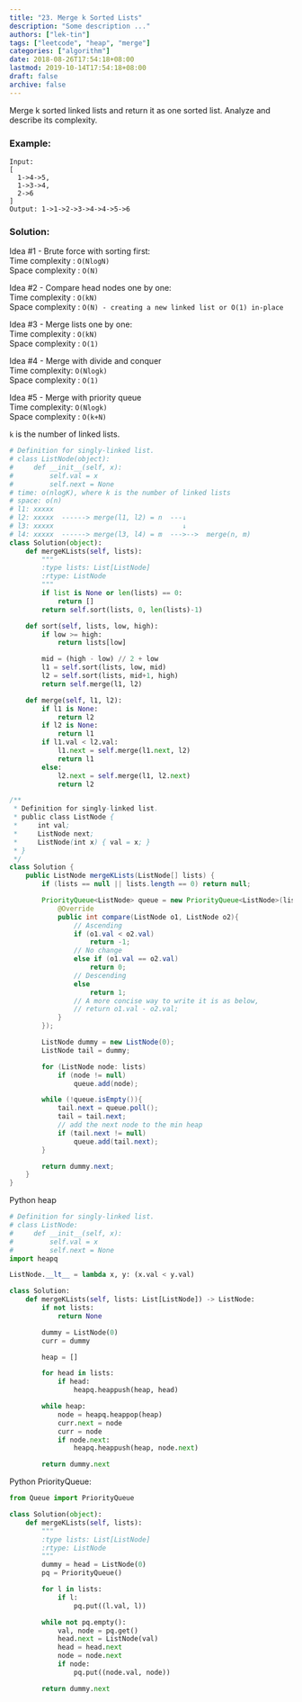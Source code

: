 ```yaml
---
title: "23. Merge k Sorted Lists"
description: "Some description ..."
authors: ["lek-tin"]
tags: ["leetcode", "heap", "merge"]
categories: ["algorithm"]
date: 2018-08-26T17:54:18+08:00
lastmod: 2019-10-14T17:54:18+08:00
draft: false
archive: false
---
```

Merge k sorted linked lists and return it as one sorted list. Analyze and describe its complexity.

### Example:
```
Input:
[
  1->4->5,
  1->3->4,
  2->6
]
Output: 1->1->2->3->4->4->5->6
```

### Solution:
Idea #1 - Brute force with sorting first:  
Time complexity : `O(NlogN)`  
Space complexity : `O(N)`  

Idea #2 - Compare head nodes one by one:  
Time complexity : `O(kN)`  
Space complexity : `O(N) - creating a new linked list or O(1) in-place`  

Idea #3 - Merge lists one by one:  
Time complexity : `O(kN)`  
Space complexity : `O(1)`  

Idea #4 - Merge with divide and conquer  
Time complexity: `O(Nlogk)`  
Space complexity : `O(1)`  

Idea #5 - Merge with priority queue  
Time complexity: `O(Nlogk)`  
Space complexity : `O(k+N)`  

`k` is the number of linked lists.
```python
# Definition for singly-linked list.
# class ListNode(object):
#     def __init__(self, x):
#         self.val = x
#         self.next = None
# time: o(nlogK), where k is the number of linked lists
# space: o(n)
# l1: xxxxx
# l2: xxxxx  ------> merge(l1, l2) = n  ---↓
# l3: xxxxx                                ↓
# l4: xxxxx  ------> merge(l3, l4) = m  --->-->  merge(n, m)
class Solution(object):
    def mergeKLists(self, lists):
        """
        :type lists: List[ListNode]
        :rtype: ListNode
        """
        if list is None or len(lists) == 0:
            return []
        return self.sort(lists, 0, len(lists)-1)

    def sort(self, lists, low, high):
        if low >= high:
            return lists[low]

        mid = (high - low) // 2 + low
        l1 = self.sort(lists, low, mid)
        l2 = self.sort(lists, mid+1, high)
        return self.merge(l1, l2)

    def merge(self, l1, l2):
        if l1 is None:
            return l2
        if l2 is None:
            return l1
        if l1.val < l2.val:
            l1.next = self.merge(l1.next, l2)
            return l1
        else:
            l2.next = self.merge(l1, l2.next)
            return l2
```
```java
/**
 * Definition for singly-linked list.
 * public class ListNode {
 *     int val;
 *     ListNode next;
 *     ListNode(int x) { val = x; }
 * }
 */
class Solution {
    public ListNode mergeKLists(ListNode[] lists) {
        if (lists == null || lists.length == 0) return null;

        PriorityQueue<ListNode> queue = new PriorityQueue<ListNode>(lists.length, new Comparator<ListNode>(){
            @Override
            public int compare(ListNode o1, ListNode o2){
                // Ascending
                if (o1.val < o2.val)
                    return -1;
                // No change
                else if (o1.val == o2.val)
                    return 0;
                // Descending
                else
                    return 1;
                // A more concise way to write it is as below,
                // return o1.val - o2.val;
            }
        });

        ListNode dummy = new ListNode(0);
        ListNode tail = dummy;

        for (ListNode node: lists)
            if (node != null)
                queue.add(node);

        while (!queue.isEmpty()){
            tail.next = queue.poll();
            tail = tail.next;
            // add the next node to the min heap
            if (tail.next != null)
                queue.add(tail.next);
        }

        return dummy.next;
    }
}
```
Python heap
```python
# Definition for singly-linked list.
# class ListNode:
#     def __init__(self, x):
#         self.val = x
#         self.next = None
import heapq

ListNode.__lt__ = lambda x, y: (x.val < y.val)

class Solution:
    def mergeKLists(self, lists: List[ListNode]) -> ListNode:
        if not lists:
            return None

        dummy = ListNode(0)
        curr = dummy

        heap = []

        for head in lists:
            if head:
                heapq.heappush(heap, head)

        while heap:
            node = heapq.heappop(heap)
            curr.next = node
            curr = node
            if node.next:
                heapq.heappush(heap, node.next)

        return dummy.next
```
Python PriorityQueue:
```python
from Queue import PriorityQueue

class Solution(object):
    def mergeKLists(self, lists):
        """
        :type lists: List[ListNode]
        :rtype: ListNode
        """
        dummy = head = ListNode(0)
        pq = PriorityQueue()

        for l in lists:
            if l:
                pq.put((l.val, l))

        while not pq.empty():
            val, node = pq.get()
            head.next = ListNode(val)
            head = head.next
            node = node.next
            if node:
                pq.put((node.val, node))

        return dummy.next
```